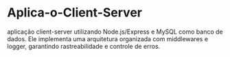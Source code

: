 # Aplica-o-Client-Server
aplicação client-server utilizando Node.js/Express e MySQL como banco de dados. Ele implementa uma arquitetura organizada com middlewares e logger, garantindo rastreabilidade e controle de erros.
